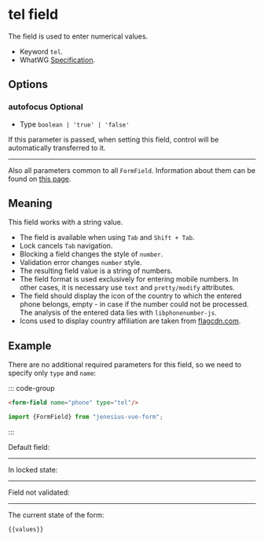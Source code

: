<script setup>
import {FormField, Form, useFormValues} from '../../../src';

const form = new Form();
const values = useFormValues(form);

</script>

# tel field

The field is used to enter numerical values.

- Keyword `tel`.
- WhatWG [Specification](https://html.spec.whatwg.org/multipage/input.html#telephone-state-(type=tel)).

## Options

### autofocus <Badge type = "info">Optional</Badge>

- Type `boolean | 'true' | 'false'`

If this parameter is passed, when setting this field, control will be automatically transferred to it.

____

Also all parameters common to all `FormField`. Information about them can be found on [this page](./form-field.md#params).

## Meaning
This field works with a string value.

- The field is available when using `Tab` and `Shift + Tab`.
- Lock cancels `Tab` navigation.
- Blocking a field changes the style of `number`.
- Validation error changes `number` style.
- The resulting field value is a string of numbers.
- The field format is used exclusively for entering mobile numbers. In other cases, it is necessary
  use `text` and `pretty/modify` attributes.
- The field should display the icon of the country to which the entered phone belongs, empty - in case
  if the number could not be processed. The analysis of the entered data lies with `libphonenumber-js`.
- Icons used to display country affiliation are taken from [flagcdn.com](https://flagcdn.com).



## Example

There are no additional required parameters for this field, so we need to
specify only `type` and `name`:

::: code-group
```html
<form-field name="phone" type="tel"/>
```

```ts
import {FormField} from "jenesius-vue-form";
```
:::


Default field:
<FormField type = "tel" name = "phone" label = "Enter value" />

____

In locked state:
<FormField type = "tel" name = "phone" disabled label = "Disabled" />

____

Field not validated:
<FormField type = "tel" name = "phone" :errors = "['The password is too simple']" label = "Error" />

----
The current state of the form:
```ts-vue
{{values}}
```